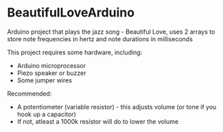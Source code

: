 # BeautifulLoveArduino
Arduino project that plays the jazz song - Beautiful Love, uses 2 arrays to store note frequencies in hertz and note durations in milliseconds

This project requires some hardware, including:

- Arduino microprocessor
- Piezo speaker or buzzer
- Some jumper wires

Recommended:

- A potentiometer (variable resistor) - this adjusts volume (or tone if you hook up a capacitor)
- If not, atleast a 1000k resistor will do to lower the volume
